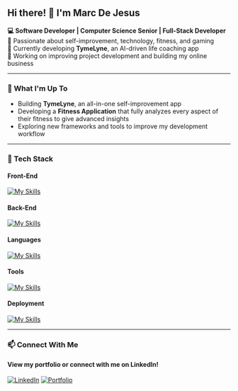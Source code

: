 ## Hi there! 👋 I'm Marc De Jesus

**💻 Software Developer | Computer Science Senior | Full-Stack Developer**  
🚀 Passionate about self-improvement, technology, fitness, and gaming  
📱 Currently developing **TymeLyne**, an AI-driven life coaching app  
🎯 Working on improving project development and building my online business  

---

### 🚀 What I'm Up To  
- Building **TymeLyne**, an all-in-one self-improvement app  
- Developing a **Fitness Application** that fully analyzes every aspect of their fitness to give advanced insights 
- Exploring new frameworks and tools to improve my development workflow  

---

### 🔧 Tech Stack  

#### Front-End
[![My Skills](https://skillicons.dev/icons?i=react,vite,next,tailwindcss,redux)](https://skillicons.dev)

#### Back-End 
[![My Skills](https://skillicons.dev/icons?i=django,supabase,firebase,sqlite)](https://skillicons.dev)

#### Languages
[![My Skills](https://skillicons.dev/icons?i=python,javascript,typescript,java,cs,html,css)](https://skillicons.dev)

#### Tools
[![My Skills](https://skillicons.dev/icons?i=vscode,git,figma,postman,ai,photoshop)](https://skillicons.dev)

#### Deployment
[![My Skills](https://skillicons.dev/icons?i=vercel,netlify,aws)](https://skillicons.dev)

---

### 📫 Connect With Me  

#### View my portfolio or connect with me on LinkedIn!
[![LinkedIn](https://img.shields.io/badge/-LinkedIn-0077B5?logo=linkedin&logoColor=white&style=flat)](https://www.linkedin.com/in/marc-de-jes%C3%BAs-075185252/)  [![Portfolio](https://img.shields.io/badge/-Portfolio-black?style=flat&logo=vercel)](https://marcdejesus.vercel.app/)  
